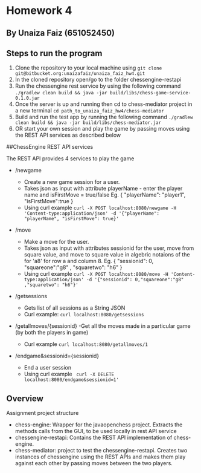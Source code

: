 # Homework 4
## By Unaiza Faiz (651052450)

## Steps to run the program
1. Clone the repository to your local machine using 
``git clone git@bitbucket.org:unaizafaiz/unaiza_faiz_hw4.git ``
2. In the cloned repository open/go to the folder chessengine-restapi
3. Run the chessengine rest service by using the following command
``./gradlew clean build && java -jar build/libs/chess-game-service-0.1.0.jar``  
4. Once the server is up and running then cd to chess-mediator project in a new terminal
`cd path_to_unaiza_faiz_hw4/chess-mediator`
5. Build and run the test app by running the following command
`./gradlew clean build && java -jar build/libs/chess-mediator.jar`
6. OR start your own session and play the game by passing moves using the REST API services as described below

##ChessEngine REST API services 

The REST API provides 4 services to play the game

- /newgame
    - Create a new game session for a user. 
    - Takes json as input with attribute playerName - enter the player name and isFirstMove = true/false 
      Eg.
        {
          "playerName": "player1",
          "isFirstMove":true
         }
    - Using curl example
     `curl -X POST localhost:8080/newgame -H 'Content-type:application/json' -d '{"playerName": "playerName", "isFirstMove": true}'`

- /move
    - Make a move for the user. 
    - Takes json as input with attributes sessionid for the user, move from square value, and move to square value in algebric notaions
    of the for 'a8' for row a and column 8.
      Eg.
        {
        "sessionid": 0,
        "squareone":"g8" ,
        "squaretwo": "h6"
        }
    - Using curl example
     ` curl -X POST localhost:8080/move -H 'Content-type:application/json' -d '{"sessionid": 0,"squareone":"g8" ,"squaretwo": "h6"}'
`

- /getsessions
    - Gets list of all sessions as a String JSON 
    - Curl example:
    `curl localhost:8080/getsessions`
    
- /getallmoves/{sessionid}
    -Get all the moves made in a particular game (by both the players in game)
    - Curl example
        `curl localhost:8080/getallmoves/1`
        
- /endgame&sessionid={sessionid}
    - End a user session 
    - Using curl example
         ` curl -X DELETE localhost:8080/endgame&sessionid=1'`
    

## Overview 

Assignment project structure

- chess-engine: Wrapper for the javaopenchess project. Extracts the methods calls from the GUI, to be used locally in rest API service
- chessengine-restapi: Contains the REST API implementation of chess-engine. 
- chess-mediator: project to test the chessengine-restapi. Creates two instances of chessengine using the REST APIs and makes them play against each other by passing moves between the two players.


 